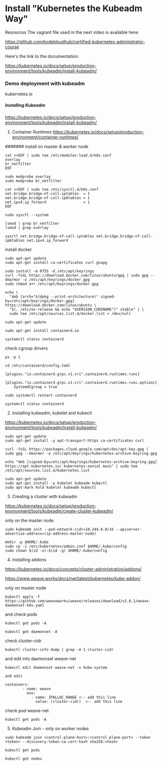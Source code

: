 # Install "Kubernetes the Kubeadm Way"

Resources
The vagrant file used in the next video is available here:

https://github.com/kodekloudhub/certified-kubernetes-administrator-course

Here's the link to the documentation:

https://kubernetes.io/docs/setup/production-environment/tools/kubeadm/install-kubeadm/


### Demo deployment with kubeadm

kubernetes.io

##### Installing Kubeadm
https://kubernetes.io/docs/setup/production-environment/tools/kubeadm/install-kubeadm/

1. Container Runtimes
https://kubernetes.io/docs/setup/production-environment/container-runtimes/

####### install on master & worker node
```
cat <<EOF | sudo tee /etc/modules-load.d/k8s.conf
overlay
br_netfilter
EOF

sudo modprobe overlay
sudo modprobe br_netfilter

cat <<EOF | sudo tee /etc/sysctl.d/k8s.conf
net.bridge.bridge-nf-call-iptables  = 1
net.bridge.bridge-nf-call-ip6tables = 1
net.ipv4.ip_forward                 = 1
EOF

sudo sysctl --system
```

```
lsmod | grep br_netfilter
lsmod | grep overlay
```

```
sysctl net.bridge.bridge-nf-call-iptables net.bridge.bridge-nf-call-ip6tables net.ipv4.ip_forward
```

install docker
```
sudo apt-get update
sudo apt-get install ca-certificates curl gnupg

sudo install -m 0755 -d /etc/apt/keyrings
curl -fsSL https://download.docker.com/linux/ubuntu/gpg | sudo gpg --dearmor -o /etc/apt/keyrings/docker.gpg
sudo chmod a+r /etc/apt/keyrings/docker.gpg

echo \
  "deb [arch="$(dpkg --print-architecture)" signed-by=/etc/apt/keyrings/docker.gpg] https://download.docker.com/linux/ubuntu \
  "$(. /etc/os-release && echo "$VERSION_CODENAME")" stable" | \
  sudo tee /etc/apt/sources.list.d/docker.list > /dev/null

sudo apt-get update

sudo apt-get install containerd.io

systemctl status containerd
```

check cgroup drivers
```
ps -p 1
```

```
cd /etc/containerd/config.toml

[plugins."io.containerd.grpc.v1.cri".containerd.runtimes.runc]
  [plugins."io.containerd.grpc.v1.cri".containerd.runtimes.runc.options]
    SystemdCgroup = true

sudo systemctl restart containerd

systemctl status containerd
```


2. Installing kubeadm, kubelet and kubectl

https://kubernetes.io/docs/setup/production-environment/tools/kubeadm/install-kubeadm/

```
sudo apt-get update
sudo apt-get install -y apt-transport-https ca-certificates curl

curl -fsSL https://packages.cloud.google.com/apt/doc/apt-key.gpg | sudo gpg --dearmor -o /etc/apt/keyrings/kubernetes-archive-keyring.gpg

echo "deb [signed-by=/etc/apt/keyrings/kubernetes-archive-keyring.gpg] https://apt.kubernetes.io/ kubernetes-xenial main" | sudo tee /etc/apt/sources.list.d/kubernetes.list

sudo apt-get update
sudo apt-get install -y kubelet kubeadm kubectl
sudo apt-mark hold kubelet kubeadm kubectl
```


3. Creating a cluster with kubeadm

https://kubernetes.io/docs/setup/production-environment/tools/kubeadm/create-cluster-kubeadm/

only on the master node
```
sudo kubeadm init --pod-network-cidr=10.244.0.0/16 --apiserver-advertise-address=(ip-address-master-node)

mkdir -p $HOME/.kube
sudo cp -i /etc/kubernetes/admin.conf $HOME/.kube/config
sudo chown $(id -u):$(id -g) $HOME/.kube/config
```


4. Installing addons

https://kubernetes.io/docs/concepts/cluster-administration/addons/

https://www.weave.works/docs/net/latest/kubernetes/kube-addon/

only on master node
```
kubectl apply -f https://github.com/weaveworks/weave/releases/download/v2.8.1/weave-daemonset-k8s.yaml
```

and check pods
```
kubectl get pods -A
```

```
kubectl get daemonset -A
```

check cluster-cidr
```
kubectl cluster-info dump | grep -m 1 cluster-cidr
```

and edit into daemonset weave-net
```
kubectl edit daemonset weave-net -n kube-system

and edit

containers:
        - name: weave
          env:
            - name: IPALLOC_RANGE <-- add this line
              value: (cluster-cidr)  <-- add this line
```

check pod weave-net
```
kubectl get pods -A
```


5. Kubeadm Join - only on worker nodes

```
sudo kubeadm join <control-plane-host>:<control-plane-port> --token <token> --discovery-token-ca-cert-hash sha256:<hash>
```

```
kubectl get pods

kubectl get nodes
```
